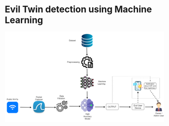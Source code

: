 # Evil Twin detection using Machine Learning
<div align="center">
  <img src="/Assets/system_diagram.png" alt="System Diagram"/>
</div>
